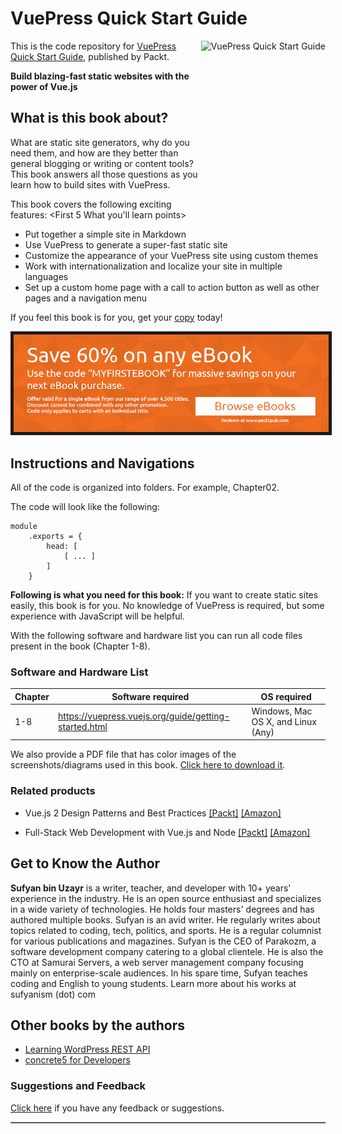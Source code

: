 # VuePress Quick Start Guide

<a href="https://www.packtpub.com/web-development/vuepress-quick-start-guide?utm_source=github&utm_medium=repository&utm_campaign=9781789535754"><img src="https://www.packtpub.com/sites/default/files/cover%20-%20Copy_11693.png" alt="VuePress Quick Start Guide" height="256px" align="right"></a>

This is the code repository for [VuePress Quick Start Guide](https://www.packtpub.com/web-development/vuepress-quick-start-guide?utm_source=github&utm_medium=repository&utm_campaign=9781789535754), published by Packt.

**Build blazing-fast static websites with the power of Vue.js**

## What is this book about?
What are static site generators, why do you need them, and how are they better than general blogging or writing or content tools? This book answers all those questions as you learn how to build sites with VuePress. 

This book covers the following exciting features: <First 5 What you'll learn points>
* Put together a simple site in Markdown
* Use VuePress to generate a super-fast static site
* Customize the appearance of your VuePress site using custom themes
* Work with internationalization and localize your site in multiple languages
* Set up a custom home page with a call to action button as well as other pages and a navigation menu

If you feel this book is for you, get your [copy](https://www.amazon.com/dp/1789535751) today!

<a href="https://www.packtpub.com/?utm_source=github&utm_medium=banner&utm_campaign=GitHubBanner"><img src="https://raw.githubusercontent.com/PacktPublishing/GitHub/master/GitHub.png" 
alt="https://www.packtpub.com/" border="5" /></a>


## Instructions and Navigations
All of the code is organized into folders. For example, Chapter02.

The code will look like the following:
```
module
    .exports = {
        head: [
            [ ... ]
        ]
    }
```

**Following is what you need for this book:**
If you want to create static sites easily, this book is for you. No knowledge of VuePress is required, but some experience with JavaScript will be helpful.

With the following software and hardware list you can run all code files present in the book (Chapter 1-8).

### Software and Hardware List

| Chapter  | Software required                                     | OS required                        |
| -------- | ------------------------------------------------------| -----------------------------------|
| 1-8      | https://vuepress.vuejs.org/guide/getting-started.html | Windows, Mac OS X, and Linux (Any) |



We also provide a PDF file that has color images of the screenshots/diagrams used in this book. [Click here to download it](http://www.packtpub.com/sites/default/files/downloads/9781789535754_ColorImages.pdf).

### Related products <Paste books from the Other books you may enjoy section>
* Vue.js 2 Design Patterns and Best Practices [[Packt]](https://www.packtpub.com/web-development/vuejs-design-patterns-and-best-practices?utm_source=github&utm_medium=repository&utm_campaign=9781788839792) [[Amazon]](https://www.amazon.com/dp/178883979X)

* Full-Stack Web Development with Vue.js and Node [[Packt]](https://www.packtpub.com/web-development/full-stack-web-development-vuejs-and-node?utm_source=github&utm_medium=repository&utm_campaign=9781788831147) [[Amazon]](https://www.amazon.com/dp/1788831144)

## Get to Know the Author
**Sufyan bin Uzayr**
is a writer, teacher, and developer with 10+ years' experience in the industry. He is an open source enthusiast and specializes in a wide variety of technologies. He holds four masters' degrees and has authored multiple books.
Sufyan is an avid writer. He regularly writes about topics related to coding, tech, politics, and sports. He is a regular columnist for various publications and magazines.
Sufyan is the CEO of Parakozm, a software development company catering to a global clientele. He is also the CTO at Samurai Servers, a web server management company focusing mainly on enterprise-scale audiences.
In his spare time, Sufyan teaches coding and English to young students.
Learn more about his works at sufyanism (dot) com


## Other books by the authors
* [Learning WordPress REST API](https://www.packtpub.com/web-development/learning-wordpress-rest-api?utm_source=github&utm_medium=repository&utm_campaign=9781786469243)
* [concrete5 for Developers](https://www.packtpub.com/web-development/concrete5-developers?utm_source=github&utm_medium=repository&utm_campaign=9781783283552)

### Suggestions and Feedback
[Click here](https://docs.google.com/forms/d/e/1FAIpQLSdy7dATC6QmEL81FIUuymZ0Wy9vH1jHkvpY57OiMeKGqib_Ow/viewform) if you have any feedback or suggestions.

<table style="border-collapse: collapse; width: 100%;" border="1">
